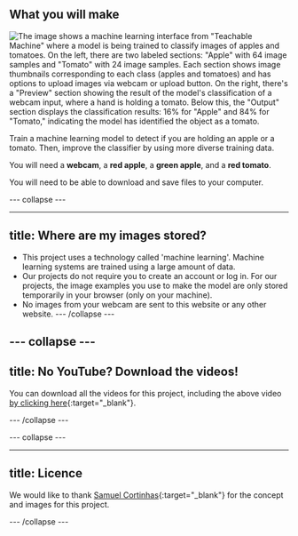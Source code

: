 ## What you will make

![The image shows a machine learning interface from "Teachable Machine" where a model is being trained to classify images of apples and tomatoes. On the left, there are two labeled sections: "Apple" with 64 image samples and "Tomato" with 24 image samples. Each section shows image thumbnails corresponding to each class (apples and tomatoes) and has options to upload images via webcam or upload button. On the right, there's a "Preview" section showing the result of the model's classification of a webcam input, where a hand is holding a tomato. Below this, the "Output" section displays the classification results: 16% for "Apple" and 84% for "Tomato," indicating the model has identified the object as a tomato.](images/wywm.png)

Train a machine learning model to detect if you are holding an apple or a tomato. Then, improve the classifier by using more diverse training data.

You will need a **webcam**, a **red apple**, a **green apple**, and a **red tomato**.

You will need to be able to download and save files to your computer.

--- collapse ---

---
title: Where are my images stored?
---

- This project uses a technology called 'machine learning'. Machine learning systems are trained using a large amount of data﻿. 
- Our projects do not require you to create an account or log in. For our projects, the image examples you use to make the model are only stored temporarily in your browser (only on your machine).
- No images from your webcam are sent to this website or any other website. 
--- /collapse ---

--- collapse ---
---
title: No YouTube? Download the videos!
---

You can download all the videos for this project, including the above video [by clicking here](https://rpf.io/p/en/apple-vs-tomato-go){:target="_blank"}. 


--- /collapse ---

--- collapse ---

---
title: Licence
---

We would like to thank [Samuel Cortinhas](https://www.kaggle.com/datasets/samuelcortinhas/apples-or-tomatoes-image-classification/data){:target="_blank"} for the concept and images for this project.

--- /collapse ---

